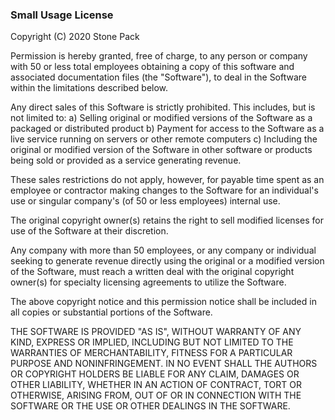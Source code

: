### Small Usage License

Copyright (C) 2020 Stone Pack

Permission is hereby granted, free of charge, to any person or company with 50 or less total employees obtaining a copy of this software and associated documentation files (the "Software"), to deal in the Software within the limitations described below.

Any direct sales of this Software is strictly prohibited. This includes, but is not limited to: 
a) Selling original or modified versions of the Software as a packaged or distributed product
b) Payment for access to the Software as a live service running on servers or other remote computers
c) Including the original or modified version of the Software in other software or products being sold or provided as a service generating revenue.

These sales restrictions do not apply, however, for payable time spent as an employee or contractor making changes to the Software for an individual's use or singular company's (of 50 or less employees) internal use.

The original copyright owner(s) retains the right to sell modified licenses for use of the Software at their discretion.

Any company with more than 50 employees, or any company or individual seeking to generate revenue directly using the original or a modified version of the Software, must reach a written deal with the original copyright owner(s) for specialty licensing agreements to utilize the Software.

The above copyright notice and this permission notice shall be included in all copies or substantial portions of the Software.

THE SOFTWARE IS PROVIDED "AS IS", WITHOUT WARRANTY OF ANY KIND, EXPRESS OR IMPLIED, INCLUDING BUT NOT LIMITED TO THE WARRANTIES OF MERCHANTABILITY, FITNESS FOR A PARTICULAR PURPOSE AND NONINFRINGEMENT. IN NO EVENT SHALL THE AUTHORS OR COPYRIGHT HOLDERS BE LIABLE FOR ANY CLAIM, DAMAGES OR OTHER LIABILITY, WHETHER IN AN ACTION OF CONTRACT, TORT OR OTHERWISE, ARISING FROM, OUT OF OR IN CONNECTION WITH THE SOFTWARE OR THE USE OR OTHER DEALINGS IN THE SOFTWARE.
